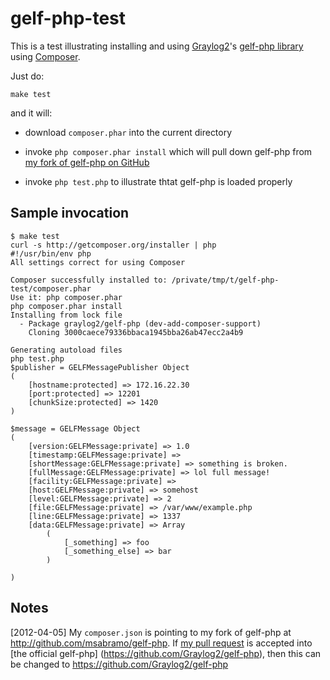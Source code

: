 gelf-php-test
=============

This is a test illustrating installing and using
[Graylog2](http://graylog2.org/)'s [gelf-php
library](https://github.com/Graylog2/gelf-php) using
[Composer](http://getcomposer.org/).

Just do:

```
make test
```

and it will:

* download `composer.phar` into the current directory

* invoke `php composer.phar install` which will pull down gelf-php from
  [my fork of gelf-php on GitHub](https://github.com/msabramo/gelf-php)

* invoke `php test.php` to illustrate thtat gelf-php is loaded properly


Sample invocation
-----------------

```
$ make test
curl -s http://getcomposer.org/installer | php
#!/usr/bin/env php
All settings correct for using Composer

Composer successfully installed to: /private/tmp/t/gelf-php-test/composer.phar
Use it: php composer.phar
php composer.phar install
Installing from lock file                                                       
  - Package graylog2/gelf-php (dev-add-composer-support)
    Cloning 3000caece79336bbaca1945bba26ab47ecc2a4b9

Generating autoload files
php test.php
$publisher = GELFMessagePublisher Object
(
    [hostname:protected] => 172.16.22.30
    [port:protected] => 12201
    [chunkSize:protected] => 1420
)

$message = GELFMessage Object
(
    [version:GELFMessage:private] => 1.0
    [timestamp:GELFMessage:private] => 
    [shortMessage:GELFMessage:private] => something is broken.
    [fullMessage:GELFMessage:private] => lol full message!
    [facility:GELFMessage:private] => 
    [host:GELFMessage:private] => somehost
    [level:GELFMessage:private] => 2
    [file:GELFMessage:private] => /var/www/example.php
    [line:GELFMessage:private] => 1337
    [data:GELFMessage:private] => Array
        (
            [_something] => foo
            [_something_else] => bar
        )

)
```

Notes
-----

[2012-04-05] My `composer.json` is pointing to my fork of gelf-php at http://github.com/msabramo/gelf-php.
If [my pull request](https://github.com/Graylog2/gelf-php/pull/9) is accepted into [the official gelf-php]
(https://github.com/Graylog2/gelf-php), then this can be changed to
https://github.com/Graylog2/gelf-php